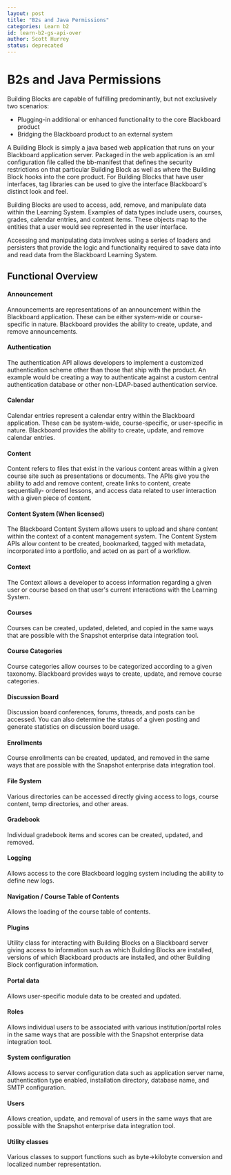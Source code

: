 ```yaml
---
layout: post
title: "B2s and Java Permissions"
categories: Learn b2
id: learn-b2-gs-api-over
author: Scott Hurrey
status: deprecated
---
```


# B2s and Java Permissions

Building Blocks are capable of fulfilling predominantly, but not exclusively
two scenarios:

- Plugging-in additional or enhanced functionality to the core Blackboard product
- Bridging the Blackboard product to an external system

A Building Block is simply a java based web application that runs on your
Blackboard application server. Packaged in the web application is an xml
configuration file called the bb-manifest that defines the security
restrictions on that particular Building Block as well as where the Building
Block hooks into the core product. For Building Blocks that have user
interfaces, tag libraries can be used to give the interface Blackboard's
distinct look and feel.

Building Blocks are used to access, add, remove, and manipulate data within
the Learning System. Examples of data types include users, courses, grades,
calendar entries, and content items. These objects map to the entities that a
user would see represented in the user interface.

Accessing and manipulating data involves using a series of loaders and
persisters that provide the logic and functionality required to save data into
and read data from the Blackboard Learning System.

## Functional Overview

#### Announcement

Announcements are representations of an announcement within the Blackboard
application. These can be either system-wide or course-specific in nature.
Blackboard provides the ability to create, update, and remove announcements.

#### Authentication

The authentication API allows developers to implement a customized
authentication scheme other than those that ship with the product. An example
would be creating a way to authenticate against a custom central
authentication database or other non-LDAP-based authentication service.

#### Calendar

Calendar entries represent a calendar entry within the Blackboard application.
These can be system-wide, course-specific, or user-specific in nature.
Blackboard provides the ability to create, update, and remove calendar
entries.

#### Content

Content refers to files that exist in the various content areas within a given
course site such as presentations or documents. The APIs give you the ability
to add and remove content, create links to content, create sequentially-
ordered lessons, and access data related to user interaction with a given
piece of content.

#### Content System (When licensed)

The Blackboard Content System allows users to upload and share content within
the context of a content management system. The Content System APIs allow
content to be created, bookmarked, tagged with metadata, incorporated into a
portfolio, and acted on as part of a workflow.

#### Context

The Context allows a developer to access information regarding a given user or
course based on that user's current interactions with the Learning System.

#### Courses

Courses can be created, updated, deleted, and copied in the same ways that are
possible with the Snapshot enterprise data integration tool.

#### Course Categories

Course categories allow courses to be categorized according to a given
taxonomy. Blackboard provides ways to create, update, and remove course
categories.

#### Discussion Board

Discussion board conferences, forums, threads, and posts can be accessed. You
can also determine the status of a given posting and generate statistics on
discussion board usage.

#### Enrollments

Course enrollments can be created, updated, and removed in the same ways that
are possible with the Snapshot enterprise data integration tool.

#### File System

Various directories can be accessed directly giving access to logs, course
content, temp directories, and other areas.

#### Gradebook

Individual gradebook items and scores can be created, updated, and removed.

#### Logging

Allows access to the core Blackboard logging system including the ability to
define new logs.

#### Navigation / Course Table of Contents

Allows the loading of the course table of contents.

#### Plugins

Utility class for interacting with Building Blocks on a Blackboard server
giving access to information such as which Building Blocks are installed,
versions of which Blackboard products are installed, and other Building Block
configuration information.

#### Portal data

Allows user-specific module data to be created and updated.

#### Roles

Allows individual users to be associated with various institution/portal roles
in the same ways that are possible with the Snapshot enterprise data
integration tool.

#### System configuration

Allows access to server configuration data such as application server name,
authentication type enabled, installation directory, database name, and SMTP
configuration.

#### Users

Allows creation, update, and removal of users in the same ways that are
possible with the Snapshot enterprise data integration tool.

#### Utility classes

Various classes to support functions such as byte->kilobyte conversion and
localized number representation.
